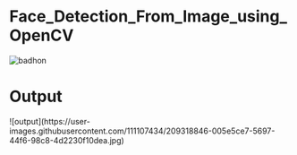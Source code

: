 # Face_Detection_From_Image_using_OpenCV

![badhon](https://user-images.githubusercontent.com/111107434/209318791-3251051b-30f3-42aa-a10d-b87f9ffe5c02.jpg)

</n>
<h1> Output </h1>
![output](https://user-images.githubusercontent.com/111107434/209318846-005e5ce7-5697-44f6-98c8-4d2230f10dea.jpg)

